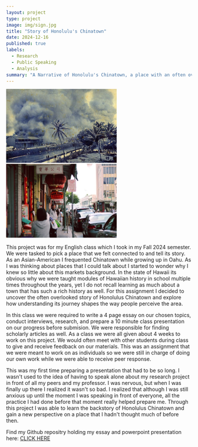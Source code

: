 ```yaml
---
layout: project
type: project
image: img/sign.jpg
title: "Story of Honolulu's Chinatown"
date: 2024-12-16
published: true
labels:
  - Research
  - Public Speaking
  - Analysis
summary: "A Narrative of Honolulu's Chinatown, a place with an often overlooked story."
---
```


<div class="text-center p-4">
  <img width = "300" src="../img/fire.jpg" class="img-thumbnail" >
  <img width = "300" src="../img/chinatown.jpg" class="img-thumbnail" >
</div>

This project was for my English class which I took in my Fall 2024 semester. We were tasked to pick a place that we felt connected to and tell its story. As an Asian-American I frequented Chinatown while growing up in Oahu. As I was thinking about places that I could talk about I started to wonder why I knew so little about this markets background. In the state of Hawaii its obvious why we were taught modules of Hawaiian history in school multiple times throughout the years, yet I do not recall learning as much about a town that has such a rich history as well. For this assignment I decided to uncover the often overlooked story of Honolulus Chinatown and explore how understanding its journey shapes the way people perceive the area. 

In this class we were required to write a 4 page essay on our chosen topics, conduct interviews, research, and prepare a 10 minute class presentation on our progress before submision. We were responsible for finding scholarly articles as well. As a class we were all given about 4 weeks to work on this project. We would often meet with other students during class to give and receive feedback on our materials. This was an assignment that we were meant to work on as individuals so we were still in charge of doing our own work while we were able to receive peer response. 

This was my first time preparing a presentation that had to be so long. I wasn't used to the idea of having to speak alone about my research project in front of all my peers and my professor. I was nervous, but when I was finally up there I realized it wasn't so bad. I realized that although I was still anxious up until the moment I was speaking in front of everyone, all the practice I had done before that moment really helped prepare me. Through this project I was able to learn the backstory of Honolulus Chinatown and gain a new perspective on a place that I hadn't thought much of before then.

Find my Github repositry holding my essay and powerpoint presentation here: [CLICK HERE](https://github.com/Miley-Chun/Narrative-on-Honolulus-Chinatown)
